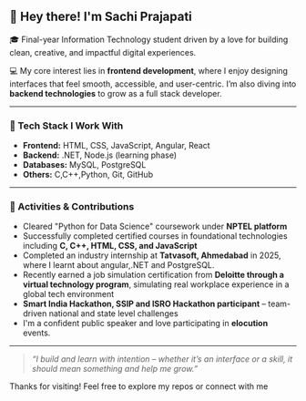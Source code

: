 ## 👋 Hey there! I'm Sachi Prajapati

🎓 Final-year Information Technology student driven by a love for building clean, creative, and impactful digital experiences.

💻 My core interest lies in **frontend development**, where I enjoy designing interfaces that feel smooth, accessible, and user-centric. I’m also diving into **backend technologies** to grow as a full stack developer.

---

### 💼 Tech Stack I Work With
- **Frontend:** HTML, CSS, JavaScript, Angular, React 
- **Backend:** .NET, Node.js (learning phase)  
- **Databases:** MySQL, PostgreSQL  
- **Others:** C,C++,Python, Git, GitHub

---

### 🎯 Activities & Contributions
- Cleared "Python for Data Science" coursework under **NPTEL platform**
- Successfully completed certified courses in foundational technologies including **C, C++, HTML, CSS, and JavaScript**
- Completed an industry internship at **Tatvasoft, Ahmedabad** in 2025, where I learnt about angular,.NET and PostgreSQL.
-  Recently earned a job simulation certification from **Deloitte through a virtual technology program**, simulating real workplace experience in a global tech environment
-  **Smart India Hackathon, SSIP and ISRO Hackathon participant** – team-driven national and state level challenges
-  I'm a confident public speaker and love participating in **elocution** events.

---
> _“I build and learn with intention – whether it’s an interface or a skill, it should mean something and help me grow.”_

Thanks for visiting! Feel free to explore my repos or connect with me 

